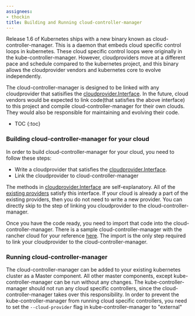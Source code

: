 ```yaml
---
assignees:
- thockin 
title: Building and Running cloud-controller-manager
---
```


Release 1.6 of Kubernetes ships with a new binary known as cloud-controller-manager. This is a daemon that embeds cloud
specific control loops in kubernetes. These cloud specific control loops were originally in the kube-controller-manager. However,
cloudproviders move at a different pace and schedule compared to the kubernetes project, and this binary allows the cloudprovider vendors
and kubernetes core to evolve independently. 

The cloud-controller-manager is designed to be linked with any cloudprovider that satisifies the [cloudprovider.Interface](https://github.com/kubernetes/kubernetes/blob/master/pkg/cloudprovider/cloud.go). 
In the future, cloud vendors would be expected to link code(that satisfies the above interface) to this project and compile cloud-controller-manager for their own clouds. They
would also be responsible for maintaining and evolving their code.

* TOC
{:toc}

### Building cloud-controller-manager for your cloud

In order to build cloud-controller-manager for your cloud, you need to follow these steps:

* Write a cloudprovider that satisfies the [cloudprovider.Interface](https://github.com/kubernetes/kubernetes/blob/master/pkg/cloudprovider/cloud.go).
* Link the cloudprovider to cloud-controller-manager

The methods in [cloudprovider.Interface](https://github.com/kubernetes/kubernetes/blob/master/pkg/cloudprovider/cloud.go) are self-explanatory. All of the
[existing providers](https://github.com/kubernetes/kubernetes/tree/master/pkg/cloudprovider/providers) satisfy this interface. If your cloud is already a part
of the existing providers, then you do not need to write a new provider. You can directly skip to the step of linking you cloudprovider to the cloud-controller-manager.

Once you have the code ready, you need to import that code into the cloud-controller-manager. There is a sample cloud-controller-manager with the rancher cloud for your 
reference [here](https://github.com/rancher/rancher-cloud-controller-manager). The import is the only step required to link your cloudprovider to the cloud-controller-manager.

### Running cloud-controller-manager

The cloud-controller-manager can be added to your existing kubernetes cluster as a Master component. All other master components, except kube-controller-manager can be run without any changes.
The kube-controller-manager should not run any cloud specific controllers, since the cloud-controller-manager takes over this responsibility. In order to prevent the kube-controller-manager from
running cloud specific controllers, you need to set the `--cloud-provider` flag in kube-controller-manager to "external"
